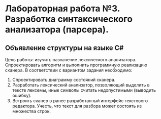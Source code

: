 # Лабораторная работа №3. Разработка синтаксического анализатора (парсера).
## Объявление структуры на языке С#
Цель работы: изучить назначение лексического анализатора. Спроектировать алгоритм и выполнить программную реализацию сканера.
В соответствии с вариантом задания необходимо:
1. Спроектировать диаграмму состояний сканера.
2. Разработать лексический анализатор, позволяющий выделить в тексте лексемы, иные символы считать недопустимыми (выводить ошибку).
3. Встроить сканер в ранее разработанный интерфейс текстового редактора. Учесть, что текст для разбора может состоять из множества строк.
